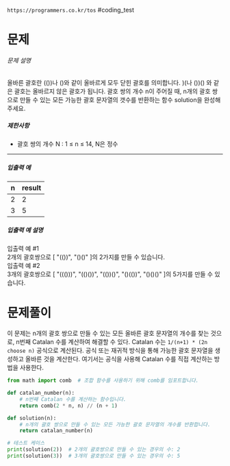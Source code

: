 `https://programmers.co.kr/tos`
#coding_test

# 문제
###### 문제 설명

올바른 괄호란 (())나 ()와 같이 올바르게 모두 닫힌 괄호를 의미합니다. )(나 ())() 와 같은 괄호는 올바르지 않은 괄호가 됩니다. 괄호 쌍의 개수 n이 주어질 때, n개의 괄호 쌍으로 만들 수 있는 모든 가능한 괄호 문자열의 갯수를 반환하는 함수 solution을 완성해 주세요.

##### 제한사항

- 괄호 쌍의 개수 N : 1 ≤ n ≤ 14, N은 정수

---

##### 입출력 예

|n|result|
|---|---|
|2|2|
|3|5|

##### 입출력 예 설명

입출력 예 #1  
2개의 괄호쌍으로 [ "(())", "()()" ]의 2가지를 만들 수 있습니다.  
입출력 예 #2  
3개의 괄호쌍으로 [ "((()))", "(()())", "(())()", "()(())", "()()()" ]의 5가지를 만들 수 있습니다.

# 문제풀이
이 문제는 n개의 괄호 쌍으로 만들 수 있는 모든 올바른 괄호 문자열의 개수를 찾는 것으로, n번째 Catalan 수를 계산하여 해결할 수 있다. Catalan 수는 `1/(n+1) * (2n choose n)` 공식으로 계산된다. 공식 또는 재귀적 방식을 통해 가능한 괄호 문자열을 생성하고 올바른 것을 계산한다. 여기서는 공식을 사용해 Catalan 수를 직접 계산하는 방법을 사용한다.

```Python
from math import comb  # 조합 함수를 사용하기 위해 comb를 임포트합니다.

def catalan_number(n):
    # n번째 Catalan 수를 계산하는 함수입니다.
    return comb(2 * n, n) // (n + 1)

def solution(n):
    # n개의 괄호 쌍으로 만들 수 있는 모든 가능한 괄호 문자열의 개수를 반환합니다.
    return catalan_number(n)

# 테스트 케이스
print(solution(2))  # 2개의 괄호쌍으로 만들 수 있는 경우의 수: 2
print(solution(3))  # 3개의 괄호쌍으로 만들 수 있는 경우의 수: 5

```